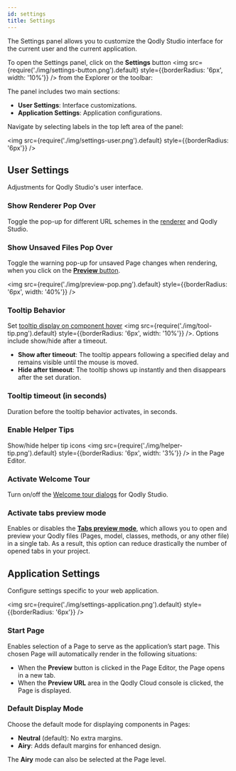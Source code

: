 ```yaml
---
id: settings
title: Settings
---
```


The Settings panel allows you to customize the Qodly Studio interface for the current user and the current application. 

To open the Settings panel, click on the **Settings** button <img src={require('./img/settings-button.png').default} style={{borderRadius: '6px', width: '10%'}} /> from the Explorer or the toolbar:
 
The panel includes two main sections:

- **User Settings**: Interface customizations.
- **Application Settings**: Application configurations.

Navigate by selecting labels in the top left area of the panel:

<img src={require('./img/settings-user.png').default} style={{borderRadius: '6px'}} />


## User Settings

Adjustments for Qodly Studio's user interface.

### Show Renderer Pop Over

Toggle the pop-up for different URL schemes in the [renderer](rendering.md) and Qodly Studio.

### Show Unsaved Files Pop Over

Toggle the warning pop-up for unsaved Page changes when rendering, when you click on the [**Preview** button](rendering.md#preview-the-entire-site).

<img src={require('./img/preview-pop.png').default} style={{borderRadius: '6px', width: '40%'}} />

### Tooltip Behavior

Set [tooltip display on component hover](pageLoaders/components/componentsBasics.md#tooltip) <img src={require('./img/tool-tip.png').default} style={{borderRadius: '6px', width: '10%'}} />. Options include show/hide after a timeout.

- **Show after timeout**: The tooltip appears following a specified delay and remains visible until the mouse is moved.
- **Hide after timeout**: The tooltip shows up instantly and then disappears after the set duration.

### Tooltip timeout (in seconds)

Duration before the tooltip behavior activates, in seconds.

### Enable Helper Tips

Show/hide helper tip icons <img src={require('./img/helper-tip.png').default} style={{borderRadius: '6px', width: '3%'}} /> in the Page Editor.

### Activate Welcome Tour

Turn on/off the [Welcome tour dialogs](../concepts/quickstart.md#step-3-navigate-qodly-studio-and-begin-the-welcome-tour) for Qodly Studio.

### Activate tabs preview mode

Enables or disables the [**Tabs preview mode**](overview.md#preview-mode), which allows you to open and preview your Qodly files (Pages, model, classes, methods, or any other file) in a single tab. As a result, this option can reduce drastically the number of opened tabs in your project.



## Application Settings

Configure settings specific to your web application.

<img src={require('./img/settings-application.png').default} style={{borderRadius: '6px'}} />


### Start Page

Enables selection of a Page to serve as the application’s start page. This chosen Page will automatically render in the following situations:

- When the **Preview** button is clicked in the Page Editor, the Page opens in a new tab.
- When the **Preview URL** area in the Qodly Cloud console is clicked, the Page is displayed.

### Default Display Mode

Choose the default mode for displaying components in Pages:

- **Neutral** (default): No extra margins.
- **Airy**: Adds default margins for enhanced design.

The **Airy** mode can also be selected at the Page level.
